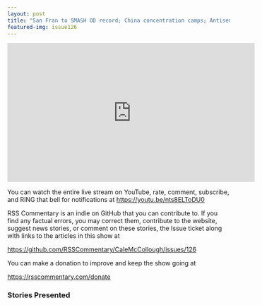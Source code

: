 ```yaml
---
layout: post
title: "San Fran to SMASH OD record; China concentration camps; Antisemitism, unaccompanied minor WAVES."
featured-img: issue126
---
```


<iframe width="560" height="315" src="https://www.youtube.com/embed/nts8ELToDU0" frameborder="0" allow="accelerometer; autoplay; encrypted-media; gyroscope; picture-in-picture" allowfullscreen></iframe>

You can watch the entire live stream on YouTube, rate, comment, subscribe, and RING that bell for notifications at <https://youtu.be/nts8ELToDU0>

RSS Commentary is an indie on GitHub that you can contribute to. If you find any factual errors, you may correct them, contribute to the website, suggest news stories, or comment on these stories, the Issue ticket along with links to the articles in this show at 

<https://github.com/RSSCommentary/CaleMcCollough/issues/126>

You can make a donation to improve and keep the show going at

<https://rsscommentary.com/donate>

### Stories Presented


